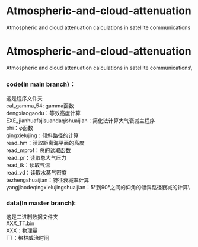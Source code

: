 # Atmospheric-and-cloud-attenuation
Atmospheric and cloud attenuation calculations in satellite communications
# Atmospheric-and-cloud-attenuation
Atmospheric and cloud attenuation calculations in satellite communications\



### code(In main branch)：
这是程序文件夹\
cal_gamma_54: gamma函数\
dengxiaogaodu：等效高度计算\
EXE_jianhuafajisuandaqishuaijian：简化法计算大气衰减主程序\
phi：φ函数\
qingxielujing：倾斜路径的计算\
read_hm：读取距离海平面的高度\
read_mprof：总的读取函数\
read_pr：读取总大气压力\
read_tk：读取气温\
read_vd：读取水蒸气密度\
tezhengshuaijian：特征衰减率计算\
yangjiaodeqingxielujingshuaijian：5°到90°之间的仰角的倾斜路径衰减的计算\

### data(In master branch):
这是二进制数据文件夹\
XXX_TT.bin\
XXX：物理量\
TT：格林威治时间
